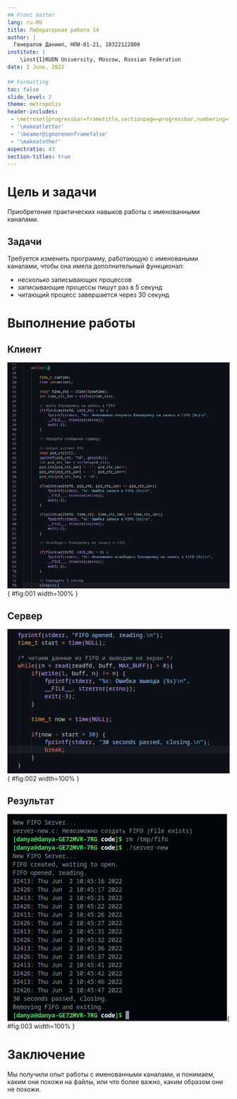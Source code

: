 ```yaml
---
## Front matter
lang: ru-RU
title: Лабораторная работа 14
author: |
  Генералов Даниил, НПИ-01-21, 10322122800
institute: |
	\inst{1}RUDN University, Moscow, Russian Federation
date: 2 June, 2022

## Formatting
toc: false
slide_level: 2
theme: metropolis
header-includes: 
 - \metroset{progressbar=frametitle,sectionpage=progressbar,numbering=fraction}
 - '\makeatletter'
 - '\beamer@ignorenonframefalse'
 - '\makeatother'
aspectratio: 43
section-titles: true
---
```


# Цель и задачи

Приобретение практических навыков работы с именованными каналами.

## Задачи

Требуется изменить программу, работающую с именоваными каналами, чтобы она имела дополнительный функционал:

- несколько записывающих процессов
- записывающие процессы пишут раз в 5 секунд
- читающий процесс завершается через 30 секунд

# Выполнение работы

## Клиент

![Важный код клиента](../report/image/Screenshot_2.png){ #fig:001 width=100% }

## Сервер

![Важный код сервера](../report/image/Screenshot_3.png){ #fig:002 width=100% }

## Результат

![Итоговое поведение программы](../report/image/Screenshot_1.png){ #fig:003 width=100% }


# Заключение

Мы получили опыт работы с именованными каналами, и понимаем, каким они похожи на файлы, или что более важно, каким образом они не похожи.